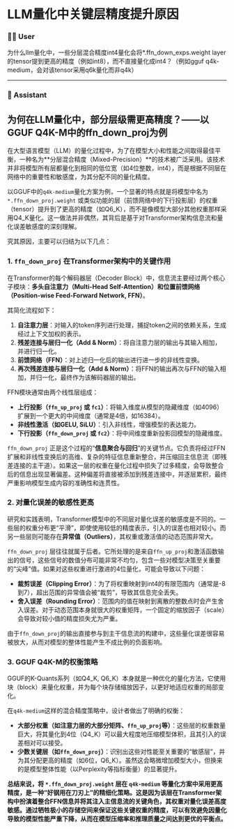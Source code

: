 # LLM量化中关键层精度提升原因

### 🧑‍💻 User

为什么llm量化中，一些分层混合精度int4量化会将*.ffn_down_exps.weight layer的tensor提到更高的精度（例如int8），而不直接量化成int4？（例如gguf q4k-medium，会对该tensor采用q6k量化而非q4k）

---

### 🤖 Assistant

## 为何在LLM量化中，部分层级需更高精度？——以GGUF Q4K-M中的ffn_down_proj为例

在大型语言模型（LLM）的量化过程中，为了在模型大小和性能之间取得最佳平衡，一种名为**分层混合精度（Mixed-Precision）**的技术被广泛采用。该技术并非将模型所有层都量化到相同的低位宽（如4位整数，int4），而是根据不同层在网络中的重要性和敏感度，为其分配不同的量化精度。

以GGUF中的`q4k-medium`量化方案为例，一个显著的特点就是将模型中名为 `*.ffn_down_proj.weight` 或类似功能的层（前馈网络中的下行投影层）的权重（tensor）提升到了更高的精度（如Q6_K），而不是像模型大部分其他权重那样采用Q4_K量化。这一做法并非偶然，其背后是基于对Transformer架构信息流和量化误差敏感度的深刻理解。

究其原因，主要可以归结为以下几点：

### 1. `ffn_down_proj` 在Transformer架构中的关键作用

在Transformer的每个解码器层（Decoder Block）中，信息流主要经过两个核心子模块：**多头自注意力（Multi-Head Self-Attention）**和**位置前馈网络（Position-wise Feed-Forward Network, FFN）**。

其简化流程如下：
1.  **自注意力层**：对输入的token序列进行处理，捕捉token之间的依赖关系，生成经过上下文加权的表示。
2.  **残差连接与层归一化（Add & Norm）**：将自注意力层的输出与其输入相加，并进行归一化。
3.  **前馈网络（FFN）**：对上述归一化后的输出进行进一步的非线性变换。
4.  **再次残差连接与层归一化（Add & Norm）**：将FFN的输出再次与FFN的输入相加，并归一化，最终作为该解码器层的输出。

FFN模块通常由两个线性层组成：
* **上行投影（`ffn_up_proj` 或 `fc1`）**：将输入维度从模型的隐藏维度（如4096）扩展到一个更大的中间维度（通常是4倍，如16384）。
* **非线性激活（如GELU, SiLU）**：引入非线性，增强模型的表达能力。
* **下行投影（`ffn_down_proj` 或 `fc2`）**：将中间维度重新投影回模型的隐藏维度。

`ffn_down_proj` 正是这个过程的“**信息聚合与回归**”的关键节点。它负责将经过FFN扩展和非线性变换后的高维、复杂的特征信息重新整合，并压缩回主信息流（即残差连接的主干道）。如果这一层的权重在量化过程中损失了过多精度，会导致整合后的信息出现显著偏差。这种偏差将直接被添加到残差连接中，并逐层累积，最终严重影响模型生成内容的准确性和连贯性。

### 2. 对量化误差的敏感性更高

研究和实践表明，Transformer模型中的不同层对量化误差的敏感度是不同的。一些层的权重分布更“平滑”，即使使用较低的精度表示，引入的误差也相对较小。而另一些层则可能存在**异常值（Outliers）**，其权重或激活值的动态范围非常大。

`ffn_down_proj` 层往往就属于后者。它所处理的是来自`ffn_up_proj`和激活函数输出的信号，这些信号的数值分布可能非常不均匀，包含一些对模型决策至关重要的“尖峰”值。如果对这些权重进行激进的4位量化，可能会导致以下问题：

* **裁剪误差（Clipping Error）**：为了将权重映射到int4的有限范围内（通常是-8到7），超出范围的异常值会被“裁剪”，导致其信息完全丢失。
* **舍入误差（Rounding Error）**：范围内的值在映射到离散的整数点时会产生舍入误差。对于动态范围本身就很大的权重矩阵，一个固定的缩放因子（scale）会导致对较小值的精度损失尤为严重。

由于`ffn_down_proj`的输出直接参与到主干信息流的构建中，这些量化误差很容易被放大，从而对模型的整体性能产生不成比例的负面影响。

### 3. GGUF Q4K-M的权衡策略

GGUF的K-Quants系列（如Q4_K, Q6_K）本身就是一种优化的量化方法，它使用块（block）来量化权重，并为每个块存储缩放因子，以更好地适应权重的局部变化。

在`q4k-medium`这样的混合精度策略中，设计者做出了明确的权衡：

* **大部分权重（如注意力层的大部分矩阵、`ffn_up_proj`等）**：这些层的权重数量巨大，将其量化到4位（Q4_K）可以最大程度地压缩模型体积，且其引入的误差相对可以接受。
* **少数关键层（如`ffn_down_proj`）**：识别出这些对性能至关重要的“敏感层”，并为其分配更高的精度（如6位，Q6_K）。虽然这会略微增加模型大小，但换来的是模型整体性能（以Perplexity等指标衡量）的显著提升。

**总结来说，将 `*.ffn_down_proj.weight` 层在 `q4k-medium` 等量化方案中采用更高精度，是一种“好钢用在刀刃上”的精细化策略。这是因为该层在Transformer架构中扮演着整合FFN信息并将其注入主信息流的关键角色，其权重对量化误差高度敏感。通过牺牲极小的存储空间来保证这些关键权重的精度，可以有效避免因量化导致的模型性能严重下降，从而在模型压缩率和推理质量之间达到更优的平衡点。**